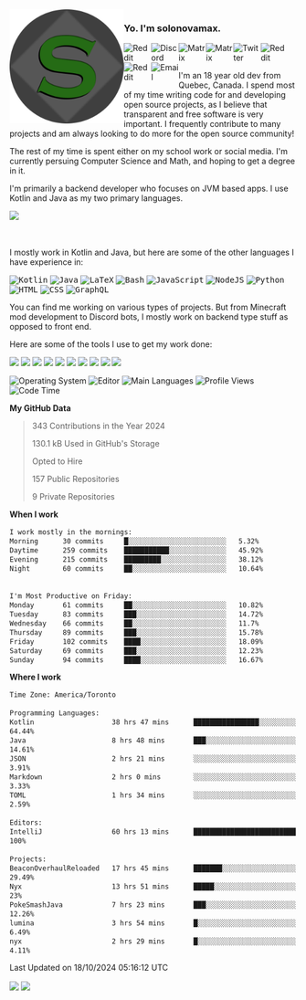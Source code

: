 <img align="left" alt="Avatar" width="200px" src="https://raw.githubusercontent.com/solonovamax/solonovamax/main/solonovamax-circle.png" />

### Yo. I'm solonovamax.

<a href="https://gitlab.com/solonovamax">
    <img align="left" alt="Reddit" width="48px" src="https://img.icons8.com/color/2x/gitlab.png">
</a>

<a href="https://discord.solonovamax.gay">
    <img align="left" alt="Discord" width="48px" src="https://img.icons8.com/color/2x/discord-logo.png">
</a>

<a href="https://matrix.to/#/@solonovamax:matrix.org?#gh-light-mode-only">
    <img align="left" alt="Matrix" width="48px" src="https://img.icons8.com/000000/material/2x/matrix-logo.png">
</a>
<a href="https://matrix.to/#/@solonovamax:matrix.org?#gh-dark-mode-only">
    <img align="left" alt="Matrix" width="48px" src="https://img.icons8.com/FFFFFF/material/2x/matrix-logo.png">
</a>

<a href="https://twitter.com/solonovamax">
    <img align="left" alt="Twitter" width="48px" src="https://img.icons8.com/color/2x/twitter.png">
</a>

<!-- <a href="https://twitch.tv/solonovamax">
    <img align="left" alt="Twitch" width="48px" src="https://img.icons8.com/color/2x/twitch.png">
</a> -->

<a href="https://reddit.com/u/solonovamax">
    <img align="left" alt="Reddit" width="48px" src="https://img.icons8.com/color/2x/reddit.png">
</a>

<a href="https://www.youtube.com/channel/UCTxCeyGu41WfEBT8mXpjHMA">
    <img align="left" alt="Reddit" width="48px" src="https://img.icons8.com/color/2x/youtube.png">
</a>

<a href="mailto:solonovamax@12oclockpoint.com">
    <img align="left" alt="Email" width="48px" src="https://img.icons8.com/fluency/2x/mail.png">
</a>

<!-- <a href="https://open.spotify.com/user/solonovamax">
    <img align="left" alt="Spotify" width="48px" src="https://img.icons8.com/color/2x/spotify.png">
</a> -->

<br/>
<br/>

I'm an 18 year old dev from Quebec, Canada.
I spend most of my time writing code for and developing open source projects, as I believe that transparent and free software is very important.
I frequently contribute to many projects and am always looking to do more for the open source community!

The rest of my time is spent either on my school work or social media. I'm currently persuing Computer Science and Math, and hoping to get a degree in it.

I'm primarily a backend developer who focuses on JVM based apps. I use Kotlin and Java as my two primary languages.


<a href="https://github.com/ryo-ma/github-profile-trophy"><img src="https://github-profile-trophy.vercel.app/?username=solonovamax&margin-w=15&row=1"/></a> 

<br/>

I mostly work in Kotlin and Java, but here are some of the other languages I have experience in:

<kbd><img height="32" alt="Kotlin" src="https://img.icons8.com/color/1x/kotlin.png"></kbd>
<kbd><img height="32" alt="Java" src="https://img.icons8.com/color/1x/java-coffee-cup-logo.png"></kbd>
<kbd><img height="32" alt="LaTeX" src="https://img.icons8.com/color/1x/latex.png"></kbd>
<kbd><img height="32" alt="Bash" src="https://img.icons8.com/color/1x/console.png"></kbd>
<kbd><img height="32" alt="JavaScript" src="https://img.icons8.com/color/1x/javascript.png"></kbd>
<kbd><img height="32" alt="NodeJS" src="https://img.icons8.com/color/1x/nodejs.png"></kbd>
<kbd><img height="32" alt="Python" src="https://img.icons8.com/color/1x/python.png"></kbd>
<kbd><img height="32" alt="HTML" src="https://img.icons8.com/color/1x/html-5.png"></kbd>
<kbd><img height="32" alt="CSS" src="https://img.icons8.com/color/1x/css3.png"></kbd>
<kbd><img height="32" alt="GraphQL" src="https://img.icons8.com/color/1x/graphql.png"></kbd>

You can find me working on various types of projects.
But from Minecraft mod development to Discord bots, I mostly work on backend type stuff as opposed to front end.

Here are some of the tools I use to get my work done:

<kbd><img height="32" src="https://img.icons8.com/color/2x/intellij-idea.png"></kbd>
<kbd><img height="32" src="https://img.icons8.com/color/2x/linux.png"></kbd>
<kbd><img height="32" src="https://img.icons8.com/fluent/2x/console.png"></kbd>
<kbd><img height="32" src="https://img.icons8.com/color/2x/open-source.png"></kbd>
<kbd><img height="32" src="https://img.icons8.com/color/2x/git.png"></kbd>
<kbd><img height="32" src="https://img.icons8.com/color/2x/docker.png"></kbd>
<kbd><img height="32" src="https://img.icons8.com/color/2x/mongodb.png"></kbd>
<kbd><img height="32" src="https://img.icons8.com/color/2x/nginx.png"></kbd>
<a href="?#gh-light-mode-only"><kbd><img height="32" src="https://img.icons8.com/metro/2x/mysql.png"></kbd></a>
<a href="?#gh-dark-mode-only"><kbd><img height="32" src="https://img.icons8.com/FFFFFF/metro/2x/mysql.png"></kbd></a>

![Operating System](https://img.shields.io/badge/OS-Arch%20Linux-informational?style=for-the-badge&logo=Arch%20Linux&logoColor=white&color=007ec6)
![Editor](https://img.shields.io/badge/Editor-IntelliJ%20Idea-informational?style=for-the-badge&logo=IntelliJ%20Idea&logoColor=white&color=007ec6)
![Main Languages](https://img.shields.io/badge/Main%20Languages-Java%20%26%20Kotlin-informational?style=for-the-badge&logo=Java&logoColor=white&color=007ec6)
![Profile Views](https://komarev.com/ghpvc/?username=solonovamax&color=blue&style=for-the-badge)
![Code Time](https://img.shields.io/endpoint?url=https://wakapi.solonovamax.gay/api/compat/shields/v1/solonovamax/interval:all_time&label=Code%20Time&style=for-the-badge&color=blue)

<!--START_SECTION:waka-->
**My GitHub Data**

> 343 Contributions in the Year 2024
> 
> 130.1 kB Used in GitHub's Storage
> 
> Opted to Hire
> 
> 157 Public Repositories
> 
> 9 Private Repositories
> 
**When I work** 

```text
I work mostly in the mornings: 
Morning      30 commits     █░░░░░░░░░░░░░░░░░░░░░░░░   5.32% 
Daytime      259 commits    ███████████░░░░░░░░░░░░░░   45.92% 
Evening      215 commits    █████████░░░░░░░░░░░░░░░░   38.12% 
Night        60 commits     ██░░░░░░░░░░░░░░░░░░░░░░░   10.64%


I'm Most Productive on Friday: 
Monday       61 commits     ██░░░░░░░░░░░░░░░░░░░░░░░   10.82% 
Tuesday      83 commits     ███░░░░░░░░░░░░░░░░░░░░░░   14.72% 
Wednesday    66 commits     ██░░░░░░░░░░░░░░░░░░░░░░░   11.7% 
Thursday     89 commits     ███░░░░░░░░░░░░░░░░░░░░░░   15.78% 
Friday       102 commits    ████░░░░░░░░░░░░░░░░░░░░░   18.09% 
Saturday     69 commits     ███░░░░░░░░░░░░░░░░░░░░░░   12.23% 
Sunday       94 commits     ████░░░░░░░░░░░░░░░░░░░░░   16.67%

```


**Where I work** 

```text
Time Zone: America/Toronto

Programming Languages: 
Kotlin                   38 hrs 47 mins      ████████████████░░░░░░░░░   64.44% 
Java                     8 hrs 48 mins       ███░░░░░░░░░░░░░░░░░░░░░░   14.61% 
JSON                     2 hrs 21 mins       ░░░░░░░░░░░░░░░░░░░░░░░░░   3.91% 
Markdown                 2 hrs 0 mins        ░░░░░░░░░░░░░░░░░░░░░░░░░   3.33% 
TOML                     1 hrs 34 mins       ░░░░░░░░░░░░░░░░░░░░░░░░░   2.59%

Editors: 
IntelliJ                 60 hrs 13 mins      █████████████████████████   100%

Projects: 
BeaconOverhaulReloaded   17 hrs 45 mins      ███████░░░░░░░░░░░░░░░░░░   29.49% 
Nyx                      13 hrs 51 mins      █████░░░░░░░░░░░░░░░░░░░░   23% 
PokeSmashJava            7 hrs 23 mins       ███░░░░░░░░░░░░░░░░░░░░░░   12.26% 
lumina                   3 hrs 54 mins       █░░░░░░░░░░░░░░░░░░░░░░░░   6.49% 
nyx                      2 hrs 29 mins       █░░░░░░░░░░░░░░░░░░░░░░░░   4.11%

```


 Last Updated on 18/10/2024 05:16:12 UTC
<!--END_SECTION:waka-->

<div style="white-space:nowrap;width:100%;position: relative;display: inline-block">
<img align="center" src="https://github-readme-stats.vercel.app/api?username=solonovamax&custom_title=solonovamax%27s%20Github%20Stats&langs_count=5&include_all_commits=true&count_private=true&show_icons=true&theme=github_dark"/>
<img align="center" src="https://github-readme-stats.vercel.app/api/wakatime?api_domain=wakapi.dev&username=solonovamax&range=last_30_days&custom_title=solonovamax%27s+Primary+Languages+%28Last+Month%29&langs_count=10&show_icons=true&theme=github_dark"/>
</div>
